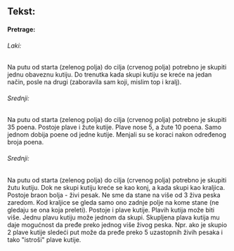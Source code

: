﻿<h2> Tekst: </h2>
<h4> Pretrage: </h4>
<h6> Laki: </h6>
<p> Na putu od starta (zelenog polja) do cilja (crvenog polja) potrebno je skupiti jednu obaveznu kutiju.
Do trenutka kada skupi kutiju se kreće na jedan način, posle na drugi (zaboravila sam koji, mislim top i kralj).
</p>
<h6> Srednji: </h6>
<p> Na putu od starta (zelenog polja) do cilja (crvenog polja) potrebno je skupiti 35 poena. Postoje plave i žute kutije.
Plave nose 5, a žute 10 poena. Samo jednom dobija poene od jedne kutije. Menjali su se koraci nakon određenog broja poena.
</p>
<h6> Srednji: </h6>
<p> Na putu od starta (zelenog polja) do cilja (crvenog polja) potrebno je skupiti žutu kutiju. Dok ne skupi kutiju kreće se kao
konj, a kada skupi kao kraljica. Postoje braon bolja - živi pesak. Ne sme da stane na više od 3 živa peska zaredom. Kod kraljice
se gleda samo ono zadnje polje na kome stane (ne gledaju se ona koja preleti). Postoje i plave kutije. Plavih kutija može biti više.
Jednu plavu kutiju može jednom da skupi. Skupljena plava kutija mu daje mogućnost da pređe preko jednog više živog peska.
Npr. ako je skupio 2 plave kutije sledeći put može da pređe preko 5 uzastopnih živih pesaka i tako "istroši" plave kutije.
</p>
